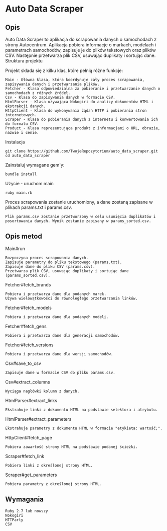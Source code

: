 # Auto Data Scraper
## Opis

Auto Data Scraper to aplikacja do scrapowania danych o samochodach z strony Autocentrum. Aplikacja pobiera informacje o markach, modelach i parametrach samochodów, zapisuje je do plików tekstowych oraz plików CSV. Następnie przetwarza plik CSV, usuwając duplikaty i sortując dane.
Struktura projektu

Projekt składa się z kilku klas, które pełnią różne funkcje:

    Main - Główna klasa, która koordynuje cały proces scrapowania, zapisywania danych i przetwarzania plików.
    Fetcher - Klasa odpowiedzialna za pobieranie i przetwarzanie danych o samochodach z różnych źródeł.
    Csv - Klasa do zapisywania danych w formacie CSV.
    HtmlParser - Klasa używająca Nokogiri do analizy dokumentów HTML i ekstrakcji danych.
    HttpClient - Klasa do wykonywania żądań HTTP i pobierania stron internetowych.
    Scraper - Klasa do pobierania danych z internetu i konwertowania ich do formatu CSV.
    Product - Klasa reprezentująca produkt z informacjami o URL, obrazie, nazwie i cenie.

Instalacja

    git clone https://github.com/TwojeRepozytorium/auto_data_scraper.git
    cd auto_data_scraper


Zainstaluj wymagane gem'y:


    bundle install

Użycie - uruchom main

    ruby main.rb

Proces scrapowania zostanie uruchomiony, a dane zostaną zapisane w plikach params.txt i params.csv.

    Plik params.csv zostanie przetworzony w celu usunięcia duplikatów i posortowania danych. Wynik zostanie zapisany w params_sorted.csv.

## Opis metod
Main#run

    Rozpoczyna proces scrapowania danych.
    Zapisuje parametry do pliku tekstowego (params.txt).
    Zapisuje dane do pliku CSV (params.csv).
    Przetwarza plik CSV, usuwając duplikaty i sortując dane (params_sorted.csv).

Fetcher#fetch_brands

    Pobiera i przetwarza dane dla podanych marek.
    Używa wielowątkowości do równoległego przetwarzania linków.

Fetcher#fetch_models

    Pobiera i przetwarza dane dla podanych modeli.

Fetcher#fetch_gens

    Pobiera i przetwarza dane dla generacji samochodów.

Fetcher#fetch_versions

    Pobiera i przetwarza dane dla wersji samochodów.

Csv#save_to_csv

    Zapisuje dane w formacie CSV do pliku params.csv.

Csv#extract_columns

    Wyciąga nagłówki kolumn z danych.

HtmlParser#extract_links

    Ekstrahuje linki z dokumentu HTML na podstawie selektora i atrybutu.

HtmlParser#extract_parameters

    Ekstrahuje parametry z dokumentu HTML w formacie "etykieta: wartość;".

HttpClient#fetch_page

    Pobiera zawartość strony HTML na podstawie podanej ścieżki.

Scraper#fetch_link

    Pobiera linki z określonej strony HTML.

Scraper#get_parameters

    Pobiera parametry z określonej strony HTML.

## Wymagania

    Ruby 2.7 lub nowszy
    Nokogiri
    HTTParty
    CSV
